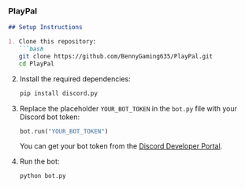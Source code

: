 ### **PlayPal**
```markdown
## Setup Instructions

1. Clone this repository:
   ```bash
   git clone https://github.com/BennyGaming635/PlayPal.git
   cd PlayPal
   ```

2. Install the required dependencies:
   ```bash
   pip install discord.py
   ```

3. Replace the placeholder `YOUR_BOT_TOKEN` in the `bot.py` file with your Discord bot token:
   ```python
   bot.run("YOUR_BOT_TOKEN")
   ```

   You can get your bot token from the [Discord Developer Portal](https://discord.com/developers/applications).

4. Run the bot:
   ```bash
   python bot.py
   ```
```
